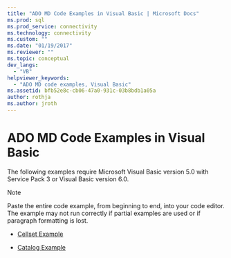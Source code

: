```yaml
---
title: "ADO MD Code Examples in Visual Basic | Microsoft Docs"
ms.prod: sql
ms.prod_service: connectivity
ms.technology: connectivity
ms.custom: ""
ms.date: "01/19/2017"
ms.reviewer: ""
ms.topic: conceptual
dev_langs: 
  - "VB"
helpviewer_keywords: 
  - "ADO MD code examples, Visual Basic"
ms.assetid: bfb52e8c-cb06-47a0-931c-03b8bdb1a05a
author: rothja
ms.author: jroth
---
```

# ADO MD Code Examples in Visual Basic
The following examples require Microsoft Visual Basic version 5.0 with Service Pack 3 or Visual Basic version 6.0.  
  
> [!NOTE]
>  Paste the entire code example, from beginning to end, into your code editor. The example may not run correctly if partial examples are used or if paragraph formatting is lost.  
  
-   [Cellset Example](../../../ado/reference/ado-md-api/cellset-example-vb.md)  
  
-   [Catalog Example](../../../ado/reference/ado-md-api/catalog-example-vb.md)
